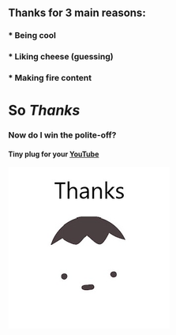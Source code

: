 ## Thanks for 3 main reasons:
### * Being cool
### * Liking cheese (guessing)
### * Making fire content  

# So  ***Thanks***
   
### Now do I win the polite-off?
#### Tiny plug for your [YouTube](https://www.youtube.com/channel/UCF1vJfwXJ0-f61bh0yX6Ifg)
![thanksjeff](thanksjeff.jpg)
